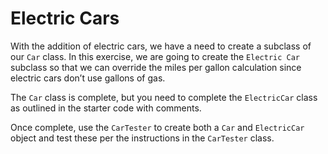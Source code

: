 # Electric Cars
With the addition of electric cars, we have a need to create a subclass of our `Car` class. In this exercise, we are going to create the `Electric Car` subclass so that we can override the miles per gallon calculation since electric cars don’t use gallons of gas.

The `Car` class is complete, but you need to complete the `ElectricCar` class as outlined in the starter code with comments.

Once complete, use the `CarTester` to create both a `Car` and `ElectricCar` object and test these per the instructions in the `CarTester` class.